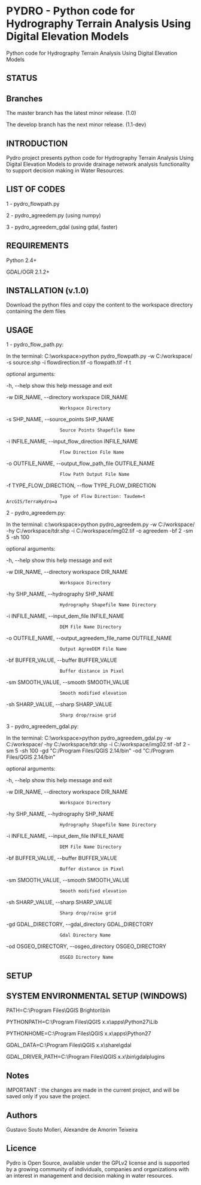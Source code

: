 # PYDRO - Python code for Hydrography Terrain Analysis Using Digital Elevation Models
Python code for Hydrography Terrain Analysis Using Digital Elevation Models

## STATUS

## Branches

The master branch has the latest minor release. (1.0)

The develop branch has the next minor release. (1.1-dev)

## INTRODUCTION

Pydro project presents python code for Hydrography Terrain Analysis Using Digital Elevation Models to provide drainage network analysis functionality to support decision making in Water Resources.

## LIST OF CODES

1 - pydro_flowpath.py

2 - pydro_agreedem.py (using numpy)

3 - pydro_agreedem_gdal (using gdal, faster)


## REQUIREMENTS

Python 2.4+

GDAL/OGR 2.1.2+

## INSTALLATION (v.1.0)

Download the python files and copy the content to the workspace directory containing the dem files

## USAGE

1 - pydro_flow_path.py:

In the terminal: C:\workspace>python pydro_flowpath.py -w C:/workspace/ -s source.shp -i flowdirection.tif -o flowpath.tif -f t

optional arguments:

  -h, --help            show this help message and exit
  
  -w DIR_NAME, --directory workspace DIR_NAME
  
                        Workspace Directory
                        
  -s SHP_NAME, --source_points SHP_NAME
  
                        Source Points Shapefile Name
                        
  -i INFILE_NAME, --input_flow_direction INFILE_NAME
  
                        Flow Direction File Name
                        
  -o OUTFILE_NAME, --output_flow_path_file OUTFILE_NAME
  
                        Flow Path Output File Name
                        
  -f TYPE_FLOW_DIRECTION, --flow TYPE_FLOW_DIRECTION
  
                        Type of Flow Direction: Taudem=t ArcGIS/TerraHydro=a

2 - pydro_agreedem.py:

In the terminal: c:\workspace>python pydro_agreedem.py -w C:/workspace/ -hy C:/workspace/tdr.shp -i C:/workspace/img02.tif -o agreedem -bf 2 -sm 5 -sh 100

optional arguments:

  -h, --help            show this help message and exit
  
  -w DIR_NAME, --directory workspace DIR_NAME
  
                        Workspace Directory
                        
  -hy SHP_NAME, --hydrography SHP_NAME
  
                        Hydrography Shapefile Name Directory
                        
  -i INFILE_NAME, --input_dem_file INFILE_NAME
  
                        DEM File Name Directory
                        
  -o OUTFILE_NAME, --output_agreedem_file_name OUTFILE_NAME
  
                        Output AgreeDEM File Name
                        
  -bf BUFFER_VALUE, --buffer BUFFER_VALUE
  
                        Buffer distance in Pixel
                        
  -sm SMOOTH_VALUE, --smooth SMOOTH_VALUE
  
                        Smooth modified elevation
                        
  -sh SHARP_VALUE, --sharp SHARP_VALUE
  
                        Sharp drop/raise grid
                        
                        
3 - pydro_agreedem_gdal.py:

In the terminal: C:\workspace>python pydro_agreedem_gdal.py -w C:/workspace/ -hy C:/workspace/tdr.shp -i C:/workspace/img02.tif -bf 2 -sm 5 -sh 100 -gd "C:/Program Files/QGIS 2.14/bin" -od "C:/Program Files/QGIS 2.14/bin"

optional arguments:

  -h, --help            show this help message and exit
  
  -w DIR_NAME, --directory workspace DIR_NAME
  
                        Workspace Directory
                        
  -hy SHP_NAME, --hydrography SHP_NAME
  
                        Hydrography Shapefile Name Directory
                        
  -i INFILE_NAME, --input_dem_file INFILE_NAME
  
                        DEM File Name Directory
                        
  -bf BUFFER_VALUE, --buffer BUFFER_VALUE
  
                        Buffer distance in Pixel
                        
  -sm SMOOTH_VALUE, --smooth SMOOTH_VALUE
  
                        Smooth modified elevation
                        
  -sh SHARP_VALUE, --sharp SHARP_VALUE
  
                        Sharp drop/raise grid
                        
  -gd GDAL_DIRECTORY, --gdal_directory GDAL_DIRECTORY
  
                        Gdal Directory Name
                        
  -od OSGEO_DIRECTORY, --osgeo_directory OSGEO_DIRECTORY
  
                        OSGEO Directory Name

## SETUP

## SYSTEM ENVIRONMENTAL SETUP (WINDOWS)

PATH=C:\Program Files\QGIS Brighton\bin

PYTHONPATH=C:\Program Files\QGIS x.x\apps\Python27\Lib

PYTHONHOME=C:\Program Files\QGIS x.x\apps\Python27

GDAL_DATA=C:\Program Files\QGIS x.x\share\gdal

GDAL_DRIVER_PATH=C:\Program Files\QGIS x.x\bin\gdalplugins  

## Notes

IMPORTANT : the changes are made in the current project, and will be saved only if you save the project.

## Authors

Gustavo Souto Molleri, Alexandre de Amorim Teixeira

## Licence

Pydro is Open Source, available under the GPLv2 license and is supported by a growing community of individuals, companies and organizations with an interest in management and decision making in water resources.
